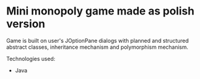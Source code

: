 <h1>Mini monopoly game made as polish version</h1>
<p>Game is built on user's JOptionPane dialogs with planned and structured abstract classes, inheritance mechanism and polymorphism
mechanism.</p>
<p>Technologies used:</p>
<ul>
  <li>Java</li>
</ul>
